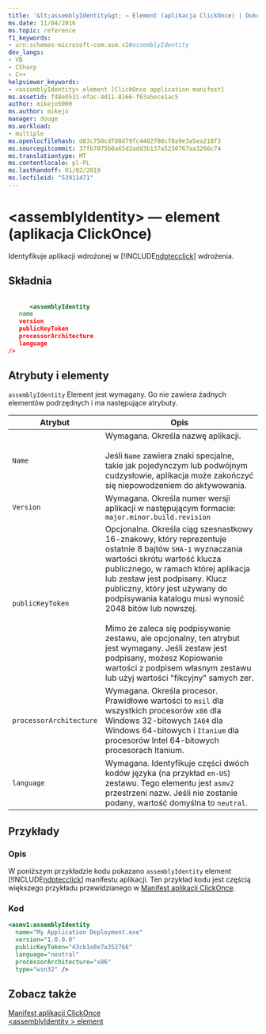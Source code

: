 ```yaml
---
title: '&lt;assemblyIdentity&gt; — Element (aplikacja ClickOnce) | Dokumentacja firmy Microsoft'
ms.date: 11/04/2016
ms.topic: reference
f1_keywords:
- urn:schemas-microsoft-com:asm.v2#assemblyIdentity
dev_langs:
- VB
- CSharp
- C++
helpviewer_keywords:
- <assemblyIdentity> element [ClickOnce application manifest]
ms.assetid: f48e9531-efac-4d11-8166-f63a5ece1ac5
author: mikejo5000
ms.author: mikejo
manager: douge
ms.workload:
- multiple
ms.openlocfilehash: d83c750cdf08d79fc4402f08cf8a9e3a5ea218f3
ms.sourcegitcommit: 37fb7075b0a65d2add3b137a5230767aa3266c74
ms.translationtype: MT
ms.contentlocale: pl-PL
ms.lasthandoff: 01/02/2019
ms.locfileid: "53911471"
---
```

# <a name="ltassemblyidentitygt-element-clickonce-application"></a>&lt;assemblyIdentity&gt; — element (aplikacja ClickOnce)
Identyfikuje aplikacji wdrożonej w [!INCLUDE[ndptecclick](../deployment/includes/ndptecclick_md.md)] wdrożenia.  
  
## <a name="syntax"></a>Składnia  
  
```xml
  
      <assemblyIdentity   
   name  
   version  
   publicKeyToken  
   processorArchitecture  
   language  
/>  
```  
  
## <a name="elements-and-attributes"></a>Atrybuty i elementy  
 `assemblyIdentity` Element jest wymagany. Go nie zawiera żadnych elementów podrzędnych i ma następujące atrybuty.  
  
|Atrybut|Opis|  
|---------------|-----------------|  
|`Name`|Wymagana. Określa nazwę aplikacji.<br /><br /> Jeśli `Name` zawiera znaki specjalne, takie jak pojedynczym lub podwójnym cudzysłowie, aplikacja może zakończyć się niepowodzeniem do aktywowania.|  
|`Version`|Wymagana. Określa numer wersji aplikacji w następującym formacie: `major.minor.build.revision`|  
|`publicKeyToken`|Opcjonalna. Określa ciąg szesnastkowy 16-znakowy, który reprezentuje ostatnie 8 bajtów `SHA-1` wyznaczania wartości skrótu wartość klucza publicznego, w ramach której aplikacja lub zestaw jest podpisany. Klucz publiczny, który jest używany do podpisywania katalogu musi wynosić 2048 bitów lub nowszej.<br /><br /> Mimo że zaleca się podpisywanie zestawu, ale opcjonalny, ten atrybut jest wymagany. Jeśli zestaw jest podpisany, możesz Kopiowanie wartości z podpisem własnym zestawu lub użyj wartości "fikcyjny" samych zer.|  
|`processorArchitecture`|Wymagana. Określa procesor. Prawidłowe wartości to `msil` dla wszystkich procesorów `x86` dla Windows 32-bitowych `IA64` dla Windows 64-bitowych i `Itanium` dla procesorów Intel 64-bitowych procesorach Itanium.|  
|`language`|Wymagana. Identyfikuje części dwóch kodów języka (na przykład `en-US`) zestawu. Tego elementu jest `asmv2` przestrzeni nazw. Jeśli nie zostanie podany, wartość domyślna to `neutral`.|  
  
## <a name="examples"></a>Przykłady  
  
### <a name="description"></a>Opis  
 W poniższym przykładzie kodu pokazano `assemblyIdentity` element [!INCLUDE[ndptecclick](../deployment/includes/ndptecclick_md.md)] manifestu aplikacji. Ten przykład kodu jest częścią większego przykładu przewidzianego w [Manifest aplikacji ClickOnce](../deployment/clickonce-application-manifest.md).  
  
### <a name="code"></a>Kod  
  
```xml  
<asmv1:assemblyIdentity   
  name="My Application Deployment.exe"   
  version="1.0.0.0"   
  publicKeyToken="43cb1e8e7a352766"   
  language="neutral"   
  processorArchitecture="x86"   
  type="win32" />  
```  
  
## <a name="see-also"></a>Zobacz także  
 [Manifest aplikacji ClickOnce](../deployment/clickonce-application-manifest.md)   
 [\<assemblyIdentity > element](../deployment/assemblyidentity-element-clickonce-deployment.md)
